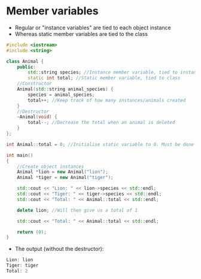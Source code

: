 # Member variables
- Regular or "instance variables" are tied to each object instance
- Whereas static member variables are tied to the class

```c++
#include <iostream>
#include <string> 

class Animal {
	public:
		std::string species; //Instance member variable, tied to instance
		static int total; //Static member variable, tied to class
	//Constructor
	Animal(std::string animal_species) {
		species = animal_species;
		total++; //Keep track of how many instances/animals created
	}
	//Destructor
	~Animal(void) {
		total--; //Decrease the total when an animal is deleted
	}
};

int	Animal::total = 0; //Initialise static variable to 0. Must be done outside of class def. Access variable in main() using `Animal::total`

int	main()
{
	//Create object instances
	Animal *lion = new Animal("lion");
	Animal *tiger = new Animal("tiger");

	std::cout << "Lion: " << lion->species << std::endl;
	std::cout << "Tiger: " << tiger->species << std::endl;
	std::cout << "Total: " << Animal::total << std::endl;

	delete lion; //Will then give us a total of 1

	std::cout << "Total: " << Animal::total << std::endl;

	return (0);
}
```

- The output (without the destructor):
```c++
Lion: lion
Tiger: tiger
Total: 2
```